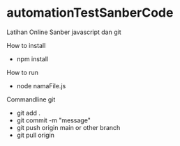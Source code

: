 # automationTestSanberCode
Latihan Online Sanber javascript dan git

How to install
- npm install

How to run
- node namaFile.js

Commandline git
- git add .
- git commit -m "message"
- git push origin main or other branch
- git pull origin 
